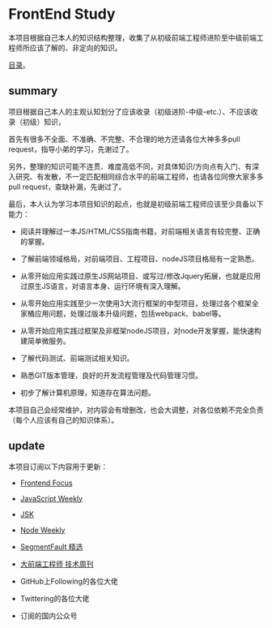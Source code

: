 # FrontEnd Study

本项目根据自己本人的知识结构整理，收集了从初级前端工程师进阶至中级前端工程师所应该了解的、非定向的知识。

[目录](1.%20补全知识基础.md)。

## summary

项目根据自己本人的主观认知划分了应该收录（初级进阶-中级-etc.）、不应该收录（初级）知识，

首先有很多不全面、不准确、不完整、不合理的地方还请各位大神多多pull request，指导小弟的学习，先谢过了。

另外，整理的知识可能不连贯、难度高低不同，对具体知识/方向点有入门、有深入研究、有发散，不一定匹配相同综合水平的前端工程师，也请各位同僚大家多多pull request，查缺补漏，先谢过了。

最后，本人认为学习本项目知识的起点，也就是初级前端工程师应该至少具备以下能力：

* 阅读并理解过一本JS/HTML/CSS指南书籍，对前端相关语言有较完整、正确的掌握。

* 了解前端领域格局，对前端项目、工程项目、nodeJS项目格局有一定熟悉。

* 从零开始应用实践过原生JS网站项目、或写过/修改Jquery拓展，也就是应用过原生JS语言，对语言本身、运行环境有深入理解。

* 从零开始应用实践至少一次使用3大流行框架的中型项目，处理过各个框架全家桶应用问题，处理过版本升级问题，包括webpack、babel等。

* 从零开始应用实践过框架及非框架nodeJS项目，对node开发掌握，能快速构建简单微服务。

* 了解代码测试、前端测试相关知识。

* 熟悉GIT版本管理，良好的开发流程管理及代码管理习惯。

* 初步了解计算机原理，知道存在算法问题。

本项目自己会经常维护，对内容会有增删改，也会大调整，对各位依赖不完全负责（每个人应该有自己的知识体系）。

## update

本项目订阅以下内容用于更新：

* [Frontend Focus](https://frontendfoc.us/)

* [JavaScript Weekly](https://javascriptweekly.com/)

* [JSK](http://javascriptkicks.com)

* [Node Weekly](https://nodeweekly.com)

* [SegmentFault 精选](https://segmentfault.com/)

* [大前端工程师 技术周刊](https://zhuanlan.zhihu.com/bigfront)

* GitHub上Following的各位大佬

* Twittering的各位大佬

* 订阅的国内公众号
